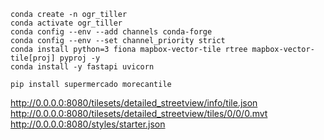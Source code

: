
```
conda create -n ogr_tiller
conda activate ogr_tiller
conda config --env --add channels conda-forge
conda config --env --set channel_priority strict
conda install python=3 fiona mapbox-vector-tile rtree mapbox-vector-tile[proj] pyproj -y
conda install -y fastapi uvicorn 

pip install supermercado morecantile
```


http://0.0.0.0:8080/tilesets/detailed_streetview/info/tile.json
http://0.0.0.0:8080/tilesets/detailed_streetview/tiles/0/0/0.mvt
http://0.0.0.0:8080/styles/starter.json
